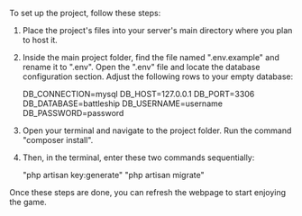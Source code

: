 To set up the project, follow these steps:

1. Place the project's files into your server's main directory where you plan to host it.

2. Inside the main project folder, find the file named ".env.example" and rename it to ".env".
   Open the ".env" file and locate the database configuration section. Adjust the following rows to your empty database:

    DB_CONNECTION=mysql
    DB_HOST=127.0.0.1
    DB_PORT=3306
    DB_DATABASE=battleship
    DB_USERNAME=username
    DB_PASSWORD=password

4. Open your terminal and navigate to the project folder. Run the command "composer install".

5. Then, in the terminal, enter these two commands sequentially:

    "php artisan key:generate"
    "php artisan migrate"

Once these steps are done, you can refresh the webpage to start enjoying the game.
